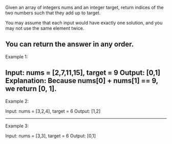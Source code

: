 Given an array of integers nums and an integer target, return indices of the two numbers such that they add up to target.

You may assume that each input would have exactly one solution, and you may not use the same element twice.

You can return the answer in any order.
---------------
Example 1:

Input: nums = [2,7,11,15], target = 9
Output: [0,1]
Explanation: Because nums[0] + nums[1] == 9, we return [0, 1].
---------------

Example 2:

Input: nums = [3,2,4], target = 6
Output: [1,2]

---------------
Example 3:

Input: nums = [3,3], target = 6
Output: [0,1]
